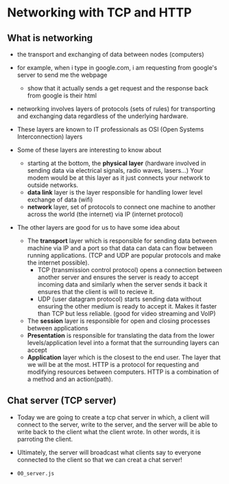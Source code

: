 # Networking with TCP and HTTP

## What is networking
- the transport and exchanging of data between nodes (computers)
- for example, when i type in google.com, i am requesting from google's server to send me the webpage
  - show that it actually sends a get request and the response back from google is their html
- networking involves layers of protocols (sets of rules) for transporting and exchanging data regardless of the underlying hardware.
- These layers are known to IT professionals as OSI (Open Systems Interconnection) layers

- Some of these layers are interesting to know about
  - starting at the bottom, the **physical layer** (hardware involved in sending data via electrical signals, radio waves, lasers...) Your modem would be at this layer as it just connects your network to outside networks. 
  - **data link** layer is the layer responsible for handling lower level exchange of data (wifi)
  - **network** layer, set of protocols to connect one machine to another across the world (the internet) via IP (internet protocol)

- The other layers are good for us to have some idea about
  - The **transport** layer which is responsible for sending data between machine via IP and a port so that data can data can flow between running applications. (TCP and UDP are popular protocols and make the internet possible).
    - TCP (transmission control protocol) opens a connection between another server and ensures the server is ready to accept incoming data and similarly when the server sends it back it ensures that the client is will to recieve it.
    - UDP (user datagram protocol) starts sending data without ensuring the other medium is ready to accept it. Makes it faster than TCP but less reliable. (good for video streaming and VoIP)
  - The **session** layer is responsible for open and closing processes between applications
  - **Presentation** is responsible for translating the data from the lower levels/application level into a format that the surrounding layers can accept
  - **Application** layer which is the closest to the end user. The layer that we will be at the most. HTTP is a protocol for requesting and modifying resources between computers. HTTP is a combination of a method and an action(path).


## Chat server (TCP server)
- Today we are going to create a tcp chat server in which, a client will connect to the server, write to the server, and the server will be able to write back to the client what the client wrote. In other words, it is parroting the client. 

- Ultimately, the server will broadcast what clients say to everyone connected to the client so that we can creat a chat server!

- `00_server.js`